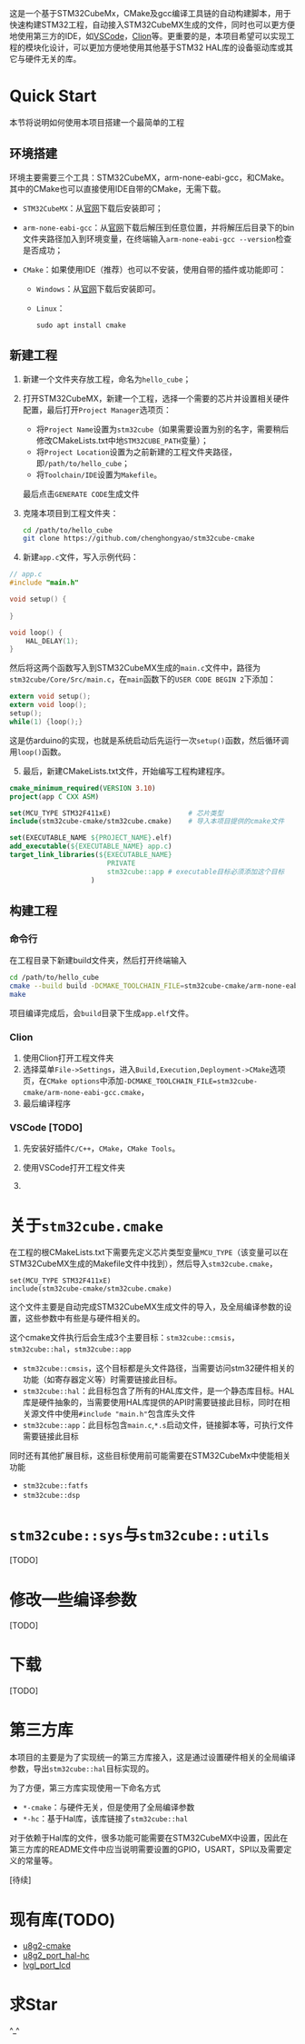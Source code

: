 这是一个基于STM32CubeMx，CMake及gcc编译工具链的自动构建脚本，用于快速构建STM32工程，自动接入STM32CubeMX生成的文件，同时也可以更方便地使用第三方的IDE，如[VSCode]()，[Clion]()等。更重要的是，本项目希望可以实现工程的模块化设计，可以更加方便地使用其他基于STM32 HAL库的设备驱动库或其它与硬件无关的库。

# Quick Start

本节将说明如何使用本项目搭建一个最简单的工程

## 环境搭建

环境主要需要三个工具：STM32CubeMX，arm-none-eabi-gcc，和CMake。其中的CMake也可以直接使用IDE自带的CMake，无需下载。

- `STM32CubeMX`：从[官网](https://www.st.com/zh/development-tools/stm32cubemx.html)下载后安装即可；

- `arm-none-eabi-gcc`：从[官网](https://developer.arm.com/tools-and-software/open-source-software/developer-tools/gnu-toolchain/gnu-rm/downloads)下载后解压到任意位置，并将解压后目录下的bin文件夹路径加入到环境变量，在终端输入`arm-none-eabi-gcc --version`检查是否成功；

- `CMake`：如果使用IDE（推荐）也可以不安装，使用自带的插件或功能即可：

  - `Windows`：从[官网](https://cmake.org/download/)下载后安装即可。

  - `Linux`：

    ```
    sudo apt install cmake
    ```

## 新建工程

1. 新建一个文件夹存放工程，命名为`hello_cube`；

2. 打开STM32CubeMX，新建一个工程，选择一个需要的芯片并设置相关硬件配置，最后打开`Project Manager`选项页：

   - 将`Project Name`设置为`stm32cube`（如果需要设置为别的名字，需要稍后修改CMakeLists.txt中地`STM32CUBE_PATH`变量）；
   - 将`Project Location`设置为之前新建的工程文件夹路径，即`/path/to/hello_cube`；
   - 将`Toolchain/IDE`设置为`Makefile`。

   最后点击`GENERATE CODE`生成文件

3. 克隆本项目到工程文件夹：

   ```bash
   cd /path/to/hello_cube
   git clone https://github.com/chenghongyao/stm32cube-cmake 
   ```

4. 新建`app.c`文件，写入示例代码：

```c
// app.c
#include "main.h"

void setup() {
    
}

void loop() {
    HAL_DELAY(1);
}
```

然后将这两个函数写入到STM32CubeMX生成的`main.c`文件中，路径为`stm32cube/Core/Src/main.c`，在`main`函数下的`USER CODE BEGIN 2`下添加：

```c
extern void setup();
extern void loop();
setup();
while(1) {loop();}
```

这是仿arduino的实现，也就是系统启动后先运行一次`setup()`函数，然后循环调用`loop()`函数。

5. 最后，新建CMakeLists.txt文件，开始编写工程构建程序。

```cmake
cmake_minimum_required(VERSION 3.10)
project(app C CXX ASM)

set(MCU_TYPE STM32F411xE)					# 芯片类型
include(stm32cube-cmake/stm32cube.cmake)	# 导入本项目提供的cmake文件

set(EXECUTABLE_NAME ${PROJECT_NAME}.elf)
add_executable(${EXECUTABLE_NAME} app.c)
target_link_libraries(${EXECUTABLE_NAME} 
                        PRIVATE 
                        stm32cube::app # executable目标必须添加这个目标
        			)
```

##  构建工程

### 命令行

在工程目录下新建build文件夹，然后打开终端输入

```bash
cd /path/to/hello_cube
cmake --build build -DCMAKE_TOOLCHAIN_FILE=stm32cube-cmake/arm-none-eabi-gcc.cmake
make
```

项目编译完成后，会`build`目录下生成`app.elf`文件。

### Clion

1. 使用Clion打开工程文件夹
2. 选择菜单`File->Settings`，进入`Build,Execution,Deployment->CMake`选项页，在`CMake options`中添加`-DCMAKE_TOOLCHAIN_FILE=stm32cube-cmake/arm-none-eabi-gcc.cmake`，
3. 最后编译程序



### VSCode [TODO]

1. 先安装好插件`C/C++`，`CMake`，`CMake Tools`。

2. 使用VSCode打开工程文件夹
3. 

# 关于`stm32cube.cmake`

在工程的根CMakeLists.txt下需要先定义芯片类型变量`MCU_TYPE`（该变量可以在STM32CubeMX生成的Makefile文件中找到），然后导入`stm32cube.cmake`，

```
set(MCU_TYPE STM32F411xE)
include(stm32cube-cmake/stm32cube.cmake)
```

这个文件主要是自动完成STM32CubeMX生成文件的导入，及全局编译参数的设置，这些参数中有些是与硬件相关的。

这个cmake文件执行后会生成3个主要目标：`stm32cube::cmsis`，`stm32cube::hal`，`stm32cube::app`

- `stm32cube::cmsis`，这个目标都是头文件路径，当需要访问stm32硬件相关的功能（如寄存器定义等）时需要链接此目标。
- `stm32cube::hal`：此目标包含了所有的HAL库文件，是一个静态库目标。HAL库是硬件抽象的，当需要使用HAL库提供的API时需要链接此目标，同时在相关源文件中使用`#include "main.h"`包含库头文件
- `stm32cube::app`：此目标包含`main.c`,`*.s`启动文件，链接脚本等，可执行文件需要链接此目标

同时还有其他扩展目标，这些目标使用前可能需要在STM32CubeMx中使能相关功能

- `stm32cube::fatfs`
- `stm32cube::dsp`

# `stm32cube::sys`与`stm32cube::utils`

[TODO]



# 修改一些编译参数

[TODO]



# 下载

[TODO]



# 第三方库

本项目的主要是为了实现统一的第三方库接入，这是通过设置硬件相关的全局编译参数，导出`stm32cube::hal`目标实现的。

为了方便，第三方库实现使用一下命名方式

- `*-cmake`：与硬件无关，但是使用了全局编译参数
- `*-hc`：基于Hal库，该库链接了`stm32cube::hal`

对于依赖于Hal库的文件，很多功能可能需要在STM32CubeMX中设置，因此在第三方库的README文件中应当说明需要设置的GPIO，USART，SPI以及需要定义的常量等。

[待续]

# 现有库(TODO)

- [u8g2-cmake]()
- [u8g2_port_hal-hc]()
- [lvgl_port_lcd]()

# 求Star

^_^